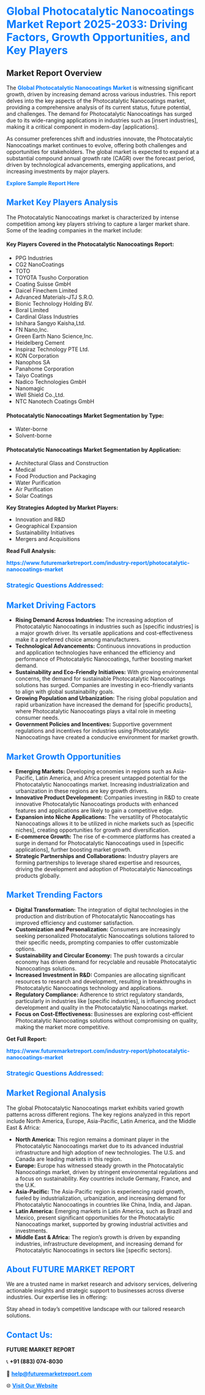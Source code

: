 <h1 style="color: #007BFF;">Global Photocatalytic Nanocoatings Market Report 2025-2033: Driving Factors, Growth Opportunities, and Key Players</h1>

<section id="overview">
<h2>Market Report Overview</h2>
<p>The <a href="https://www.futuremarketreport.com/industry-report/photocatalytic-nanocoatings-market" style="color: #007BFF; text-decoration: none;"><strong>Global Photocatalytic Nanocoatings Market</strong></a> is witnessing significant growth, driven by increasing demand across various industries. This report delves into the key aspects of the Photocatalytic Nanocoatings market, providing a comprehensive analysis of its current status, future potential, and challenges. The demand for Photocatalytic Nanocoatings has surged due to its wide-ranging applications in industries such as [insert industries], making it a critical component in modern-day [applications].</p>
<p>As consumer preferences shift and industries innovate, the Photocatalytic Nanocoatings market continues to evolve, offering both challenges and opportunities for stakeholders. The global market is expected to expand at a substantial compound annual growth rate (CAGR) over the forecast period, driven by technological advancements, emerging applications, and increasing investments by major players.</p>
</section>

<section id="overview">
<p><a href="https://www.futuremarketreport.com/request-sample/reportId=91521" style="color: #007BFF; text-decoration: none;"><strong>Explore Sample Report Here</strong></a></p>
</section>

<section id="key-players">
<h2 style="color: #007BFF;">Market Key Players Analysis</h2>
<p>The Photocatalytic Nanocoatings market is characterized by intense competition among key players striving to capture a larger market share. Some of the leading companies in the market include:</p>
<h4>Key Players Covered in the Photocatalytic Nanocoatings Report:</h4>
<ul><li>PPG Industries</li><li>CG2 NanoCoatings</li><li>TOTO</li><li>TOYOTA Tsusho Corporation</li><li>Coating Suisse GmbH</li><li>Daicel Finechem Limited</li><li>Advanced Materials-JTJ S.R.O.</li><li>Bionic Technology Holding BV.</li><li>Boral Limited</li><li>Cardinal Glass Industries</li><li>Ishihara Sangyo Kaisha,Ltd.</li><li>FN Nano,Inc.</li><li>Green Earth Nano Science,Inc.</li><li>Heidelberg Cement</li><li>Inspiraz Technology PTE Ltd.</li><li>KON Corporation</li><li>Nanophos SA</li><li>Panahome Corporation</li><li>Taiyo Coatings</li><li>Nadico Technologies GmbH</li><li>Nanomagic</li><li>Well Shield Co.,Ltd.</li><li>NTC Nanotech Coatings GmbH</li></ul>
<h4>Photocatalytic Nanocoatings Market Segmentation by Type:</h4>
<ul><li>Water-borne</li><li>Solvent-borne</li></ul>

<h4>Photocatalytic Nanocoatings Market Segmentation by Application:</h4>
<ul><li>Architectural Glass and Construction</li><li>Medical</li><li>Food Production and Packaging</li><li>Water Purification</li><li>Air Purification</li><li>Solar Coatings</li></ul>
<p><strong>Key Strategies Adopted by Market Players:</strong></p>
<ul>
<li>Innovation and R&D</li>
<li>Geographical Expansion</li>
<li>Sustainability Initiatives</li>
<li>Mergers and Acquisitions</li>
</ul>
</section>

<section>
<p><strong>Read Full Analysis: </strong></p><a href="https://www.futuremarketreport.com/industry-report/photocatalytic-nanocoatings-market" style="color: #007BFF; text-decoration: none;"><strong>https://www.futuremarketreport.com/industry-report/photocatalytic-nanocoatings-market</strong></a>
<h3 style="color: #007BFF;">Strategic Questions Addressed:</h3>
</section>

<section id="driving-factors">
<h2 style="color: #007BFF;">Market Driving Factors</h2>
<ul>
<li><strong>Rising Demand Across Industries:</strong> The increasing adoption of Photocatalytic Nanocoatings in industries such as [specific industries] is a major growth driver. Its versatile applications and cost-effectiveness make it a preferred choice among manufacturers.</li>
<li><strong>Technological Advancements:</strong> Continuous innovations in production and application technologies have enhanced the efficiency and performance of Photocatalytic Nanocoatings, further boosting market demand.</li>
<li><strong>Sustainability and Eco-Friendly Initiatives:</strong> With growing environmental concerns, the demand for sustainable Photocatalytic Nanocoatings solutions has surged. Companies are investing in eco-friendly variants to align with global sustainability goals.</li>
<li><strong>Growing Population and Urbanization:</strong> The rising global population and rapid urbanization have increased the demand for [specific products], where Photocatalytic Nanocoatings plays a vital role in meeting consumer needs.</li>
<li><strong>Government Policies and Incentives:</strong> Supportive government regulations and incentives for industries using Photocatalytic Nanocoatings have created a conducive environment for market growth.</li>
</ul>
</section>

<section id="growth-opportunities">
<h2 style="color: #007BFF;">Market Growth Opportunities</h2>
<ul>
<li><strong>Emerging Markets:</strong> Developing economies in regions such as Asia-Pacific, Latin America, and Africa present untapped potential for the Photocatalytic Nanocoatings market. Increasing industrialization and urbanization in these regions are key growth drivers.</li>
<li><strong>Innovative Product Development:</strong> Companies investing in R&D to create innovative Photocatalytic Nanocoatings products with enhanced features and applications are likely to gain a competitive edge.</li>
<li><strong>Expansion into Niche Applications:</strong> The versatility of Photocatalytic Nanocoatings allows it to be utilized in niche markets such as [specific niches], creating opportunities for growth and diversification.</li>
<li><strong>E-commerce Growth:</strong> The rise of e-commerce platforms has created a surge in demand for Photocatalytic Nanocoatings used in [specific applications], further boosting market growth.</li>
<li><strong>Strategic Partnerships and Collaborations:</strong> Industry players are forming partnerships to leverage shared expertise and resources, driving the development and adoption of Photocatalytic Nanocoatings products globally.</li>
</ul>
</section>

<section id="trending-factors">
<h2 style="color: #007BFF;">Market Trending Factors</h2>
<ul>
<li><strong>Digital Transformation:</strong> The integration of digital technologies in the production and distribution of Photocatalytic Nanocoatings has improved efficiency and customer satisfaction.</li>
<li><strong>Customization and Personalization:</strong> Consumers are increasingly seeking personalized Photocatalytic Nanocoatings solutions tailored to their specific needs, prompting companies to offer customizable options.</li>
<li><strong>Sustainability and Circular Economy:</strong> The push towards a circular economy has driven demand for recyclable and reusable Photocatalytic Nanocoatings solutions.</li>
<li><strong>Increased Investment in R&D:</strong> Companies are allocating significant resources to research and development, resulting in breakthroughs in Photocatalytic Nanocoatings technology and applications.</li>
<li><strong>Regulatory Compliance:</strong> Adherence to strict regulatory standards, particularly in industries like [specific industries], is influencing product development and quality in the Photocatalytic Nanocoatings market.</li>
<li><strong>Focus on Cost-Effectiveness:</strong> Businesses are exploring cost-efficient Photocatalytic Nanocoatings solutions without compromising on quality, making the market more competitive.</li>
</ul>
</section>

<section>
<p><strong>Get Full Report: </strong></p><a href="https://www.futuremarketreport.com/industry-report/photocatalytic-nanocoatings-market" style="color: #007BFF; text-decoration: none;"><strong>https://www.futuremarketreport.com/industry-report/photocatalytic-nanocoatings-market</strong></a>
<h3 style="color: #007BFF;">Strategic Questions Addressed:</h3>
</section>


<section id="regional-analysis">
<h2 style="color: #007BFF;">Market Regional Analysis</h2>
<p>The global Photocatalytic Nanocoatings market exhibits varied growth patterns across different regions. The key regions analyzed in this report include North America, Europe, Asia-Pacific, Latin America, and the Middle East & Africa:</p>
<ul>
<li><strong>North America:</strong> This region remains a dominant player in the Photocatalytic Nanocoatings market due to its advanced industrial infrastructure and high adoption of new technologies. The U.S. and Canada are leading markets in this region.</li>
<li><strong>Europe:</strong> Europe has witnessed steady growth in the Photocatalytic Nanocoatings market, driven by stringent environmental regulations and a focus on sustainability. Key countries include Germany, France, and the U.K.</li>
<li><strong>Asia-Pacific:</strong> The Asia-Pacific region is experiencing rapid growth, fueled by industrialization, urbanization, and increasing demand for Photocatalytic Nanocoatings in countries like China, India, and Japan.</li>
<li><strong>Latin America:</strong> Emerging markets in Latin America, such as Brazil and Mexico, present significant opportunities for the Photocatalytic Nanocoatings market, supported by growing industrial activities and investments.</li>
<li><strong>Middle East & Africa:</strong> The region’s growth is driven by expanding industries, infrastructure development, and increasing demand for Photocatalytic Nanocoatings in sectors like [specific sectors].</li>
</ul>
</section>

<footer>
<h2 style="color: #007BFF;">About FUTURE MARKET REPORT</h2>
<p>We are a trusted name in market research and advisory services, delivering actionable insights and strategic support to businesses across diverse industries. Our expertise lies in offering:</p>

<p>Stay ahead in today’s competitive landscape with our tailored research solutions.</p>

<h2 style="color: #007BFF;">Contact Us:</h2>
<p><strong>FUTURE MARKET REPORT</strong></p>
<p>📞 <strong>+91 (883) 074-8030</strong></p>
<p>📧 <strong><a href="mailto:help@futuremarketreport.com" style="color: #007BFF;">help@futuremarketreport.com</a></strong></p>
<p>🌐 <strong><a href="https://www.futuremarketreport.com/" style="color: #007BFF;">Visit Our Website</a></strong></p>
</footer>
